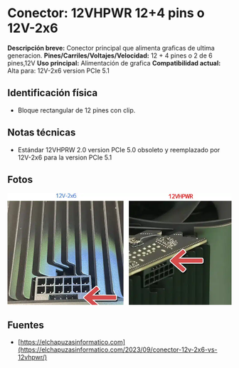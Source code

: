 
# Conector: 12VHPWR 12+4 pins o  12V-2x6

**Descripción breve:** Conector principal que alimenta graficas de ultima generacion.
**Pines/Carriles/Voltajes/Velocidad:** 12 + 4 pines o 2 de 6 pines,12V 
**Uso principal:** Alimentación de grafica 
**Compatibilidad actual:** Alta para: 12V-2x6 version PCIe 5.1

## Identificación física
- Bloque rectangular de 12 pines con clip.

## Notas técnicas
- Estándar 12VHPRW 2.0 version PCIe 5.0 obsoleto y reemplazado por 12V-2x6 para la version PCIe 5.1

## Fotos
![12V-2x6 vs 12VHPWR](../../../assets/img/10-conectores_internos/12VHPWR-vs-12V-2x6.png)

## Fuentes
- [https://elchapuzasinformatico.com](https://elchapuzasinformatico.com/2023/09/conector-12v-2x6-vs-12vhpwr/)
